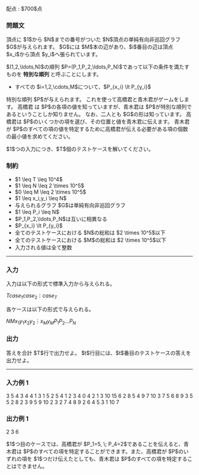 
<div>

<span>

<span>

<p>
配点 : $700$点
</p>

<div>

<section>

### **問題文**

<p>
頂点に $1$から $N$までの番号がついた $N$頂点の単純有向非巡回グラフ $G$が与えられます。
$G$には $M$本の辺があり、$i$番目の辺は頂点 $x_i$から頂点 $y_i$へ張られています。
</p>

<p>
$(1,2,\ldots,N)$の順列 $P=(P_1,P_2,\ldots,P_N)$であって以下の条件を満たすものを
<strong>
特別な順列
</strong>
と呼ぶことにします。
</p>

<ul>

<li>
すべての $i=1,2,\cdots,M$について、$P_{x_i} \lt P_{y_i}$
</li>

</ul>

<p>
特別な順列 $P$が与えられます。
これを使って高橋君と青木君がゲームをします。
高橋君 は $P$の各項の値を知っていますが、青木君は $P$が特別な順列であるということしか知りません。
なお、二人とも $G$の形は知っています。
高橋君は $P$のいくつかの項を選び、その位置と値を青木君に伝えます。
青木君が $P$のすべての項の値を特定するために高橋君が伝える必要がある項の個数の最小値を求めてください。
</p>

<p>
$1$つの入力につき、$T$個のテストケースを解いてください。
</p>

</section>

</div>

<div>

<section>

### **制約**

<ul>

<li>
$1 \leq T \leq 10^4$
</li>

<li>
$1 \leq N \leq 2 \times 10^5$
</li>

<li>
$0 \leq M \leq 2 \times 10^5$
</li>

<li>
$1 \leq x_i,y_i \leq N$
</li>

<li>
与えられるグラフ $G$は単純有向非巡回グラフ
</li>

<li>
$1 \leq P_i \leq N$
</li>

<li>
$P_1,P_2,\ldots,P_N$は互いに相異なる
</li>

<li>
$P_{x_i} \lt P_{y_i}$
</li>

<li>
全てのテストケースにおける $N$の総和は $2 \times 10^5$以下
</li>

<li>
全てのテストケースにおける $M$の総和は $2 \times 10^5$以下
</li>

<li>
入力される値は全て整数
</li>

</ul>

</section>

</div>

---

<div>

<div>

<section>

### **入力**

<p>
入力は以下の形式で標準入力から与えられる。
</p>

<div>

$T$$case_1$$case_2$$\vdots$$case_T$
</div>

<p>
各ケースは以下の形式で与えられる。
</p>

<div>

$N$$M$$x_1$$y_1$$x_2$$y_2$$\vdots$$x_M$$y_M$$P_1$$P_2$$\ldots$$P_N$
</div>

</section>

</div>

<div>

<section>

### **出力**

<p>
答えを合計 $T$行で出力せよ。
$t$行目には、$t$番目のテストケースの答えを出力せよ。
</p>

</section>

</div>

</div>

---

<div>

<section>

### **入力例 1**

<div>

3
5 4
3 4
4 1
3 1
5 2
5 4 1 2 3
4 0
4 2 1 3
10 15
6 2
8 5
4 9
7 10
3 7
5 6
8 9
3 5
5 2
8 2
3 9
5 9
10 2
3 2
7 4
8 9 2 6 4 5 3 1 10 7

</div>

</section>

</div>

<div>

<section>

### **出力例 1**

<div>

2
3
6

</div>

<p>
$1$つ目のケースでは、高橋君が $P_1=5, \; P_4=2$であることを伝えると、青木君は $P$のすべての項を特定することができます。また、高橋君が $P$のいずれの項を $1$つだけ伝えたとしても、青木君は $P$のすべての項を特定することはできません。
</p>

</section>

</div>

</span>

</span>

</div>
